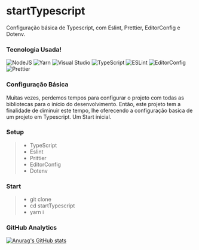 # startTypescript

Configuração básica de Typescript, com Eslint, Prettier, EditorConfig e Dotenv.

### Tecnologia Usada!

![NodeJS](https://img.shields.io/badge/node.js-6DA55F?style=for-the-badge&logo=node.js&logoColor=white)
![Yarn](https://img.shields.io/badge/yarn-%232C8EBB.svg?style=for-the-badge&logo=yarn&logoColor=white)
![Visual Studio](https://img.shields.io/badge/Visual%20Studio-5C2D91.svg?style=for-the-badge&logo=visual-studio&logoColor=white)
![TypeScript](https://img.shields.io/badge/typescript-%23007ACC.svg?style=for-the-badge&logo=typescript&logoColor=white)
![ESLint](https://img.shields.io/badge/ESLint-4B3263?style=for-the-badge&logo=eslint&logoColor=white)
![EditorConfig](https://img.shields.io/badge/Editor%20Config-E0EFEF?style=for-the-badge&logo=editorconfig&logoColor=000)
![Prettier](https://img.shields.io/badge/prettier-1A2C34?style=for-the-badge&logo=prettier&logoColor=F7BA3E)

### Configuração Básica

Muitas vezes, perdemos tempos para configurar o projeto com todas as bibliotecas para o início do desenvolvimento.
Então, este projeto tem a finalidade de diminuir este tempo, lhe oferecendo a configuração basica de um projeto em Typescript. Um Start inicial.

### Setup

> - TypeScript
> - Eslint
> - Prittier
> - EditorConfig
> - Dotenv

### Start

> - git clone
> - cd startTypescript
> - yarn i

### GitHub Analytics

[![Anurag's GitHub stats](https://github-readme-stats.vercel.app/api?username=Lobo-rio)](https://github.com/lobo-rio/github-readme-stats)
